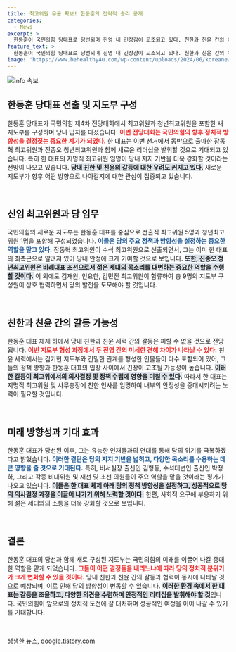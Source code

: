 ```yaml
---
title: 최고위원 우군 확보! 한동훈의 전략적 승리 공개
categories:
  - News
excerpt: >
  한동훈이 국민의힘 당대표로 당선되며 진영 내 긴장감이 고조되고 있다. 친한과 친윤 간의 이견이 표출될 가능성이 커지면서, 향후 당내 안정성을 확보하기 위한 그의 전략이 주목받고 있다.
feature_text: >
  한동훈이 국민의힘 당대표로 당선되며 진영 내 긴장감이 고조되고 있다. 친한과 친윤 간의 이견이 표출될 가능성이 커지면서, 향후 당내 안정성을 확보하기 위한 그의 전략이 주목받고 있다.
image: 'https://www.behealthy4u.com/wp-content/uploads/2024/06/koreanews.jpg'
---
```


<p><img src="https://www.behealthy4u.com/wp-content/uploads/2024/06/koreanews.jpg" alt="info 속보" /></p>

<h2 data-ke-size="size26">한동훈 당대표 선출 및 지도부 구성</h2>

<p data-ke-size="size16">한동훈 당대표가 국민의힘 제4차 전당대회에서 최고위원과 청년최고위원을 포함한 새 지도부를 구성하며 당내 입지를 다졌습니다. <b><span style="color: #ee2323;">이번 전당대회는 국민의힘의 향후 정치적 방향성을 결정짓는 중요한 계기가 되었다.</span></b> 한 대표는 이번 선거에서 동반으로 출마한 장동혁 최고위원과 진종오 청년최고위원과 함께 새로운 리더십을 발휘할 것으로 기대되고 있습니다. 특히 한 대표의 지명직 최고위원 임명이 당내 지지 기반을 더욱 강화할 것이라는 전망이 나오고 있습니다. <b><span style="background-color: #21538527;">당내 친한 및 친윤의 갈등에 대한 우려도 커지고 있다.</span></b> 새로운 지도부가 향후 어떤 방향으로 나아갈지에 대한 관심이 집중되고 있습니다.</p>

<p data-ke-size="size16">&nbsp;</p>

<h2 data-ke-size="size26">신임 최고위원과 당 임무</h2>

<p data-ke-size="size16">국민의힘의 새로운 지도부는 한동훈 대표를 중심으로 선출직 최고위원 5명과 청년최고위원 1명을 포함해 구성되었습니다. <b><span style="color: #1a5490;">이들은 당의 주요 정책과 방향성을 설정하는 중요한 역할을 맡고 있다.</span></b> 장동혁 최고위원이 수석 최고위원으로 선출되면서, 그는 이미 한 대표의 최측근으로 알려져 있어 당내 안정에 크게 기여할 것으로 보입니다. <b><span style="background-color: #21538527;">또한, 진종오 청년최고위원은 비례대표 초선으로서 젊은 세대의 목소리를 대변하는 중요한 역할을 수행할 것이다.</span></b> 이 외에도 김재원, 인요한, 김민전 최고위원이 합류하여 총 9명의 지도부 구성원이 상호 협력하면서 당의 발전을 도모해야 할 것입니다.</p>

<p data-ke-size="size16">&nbsp;</p>

<h2 data-ke-size="size26">친한과 친윤 간의 갈등 가능성</h2>

<p data-ke-size="size16">한동훈 대표 체제 하에서 당내 친한과 친윤 세력 간의 갈등은 피할 수 없을 것으로 전망됩니다. <b><span style="color: #ee2323;">이번 지도부 형성 과정에서 두 진영 간의 미세한 견해 차이가 나타날 수 있다.</span></b> 친윤 세력에서는 김기현 지도부와 긴밀한 관계를 형성한 인물들이 다수 포함되어 있어, 그들의 정책 방향과 한동훈 대표의 입장 사이에서 긴장이 고조될 가능성이 높습니다. <b><span style="background-color: #21538527;">이러한 갈등이 최고위에서의 의사결정 및 정책 수립에 영향을 미칠 수 있다.</span></b> 따라서 한 대표는 지명직 최고위원 및 사무총장에 친한 인사를 임명하여 내부의 안정성을 증대시키려는 노력이 필요할 것입니다.</p>

<p data-ke-size="size16">&nbsp;</p>

<h2 data-ke-size="size26">미래 방향성과 기대 효과</h2>

<p data-ke-size="size16">한동훈 대표가 당선된 이후, 그는 유능한 인재들과의 연대를 통해 당의 위기를 극복하겠다고 밝혔습니다. <b><span style="color: #1a5490;">이러한 결단은 당의 지지 기반을 넓히고, 다양한 목소리를 수용하는 데 큰 영향을 줄 것으로 기대된다.</span></b> 특히, 비서실장 출신인 김형동, 수석대변인 출신인 박정하, 그리고 각종 비대위원 및 재선 및 초선 의원들이 주요 역할을 맡을 것이라는 평가가 나오고 있습니다. <b><span style="background-color: #21538527;">이들은 한 대표 체제 아래 당의 정책 방향성을 설정하고, 성공적으로 당의 의사결정 과정을 이끌어 나가기 위해 노력할 것이다.</span></b> 한편, 사회적 요구에 부응하기 위해 젊은 세대와의 소통을 더욱 강화할 것으로 보입니다.</p>

<p data-ke-size="size16">&nbsp;</p>

<h2 data-ke-size="size26">결론</h2>

<p data-ke-size="size16">한동훈 대표의 당선과 함께 새로 구성된 지도부는 국민의힘의 미래를 이끌어 나갈 중대한 역할을 맡게 되었습니다. <b><span style="color: #ee2323;">그들이 어떤 결정들을 내리느냐에 따라 당의 정치적 분위기가 크게 변화할 수 있을 것이다.</span></b> 당내 친한과 친윤 간의 갈등과 협력이 동시에 나타날 것으로 예상되며, 이로 인해 당의 방향성이 변동할 수 있습니다. <b><span style="background-color: #21538527;">이러한 환경 속에서 한 대표는 갈등을 조율하고, 다양한 의견을 수렴하며 안정적인 리더십을 발휘해야 할 것</span></b>입니다. 국민의힘이 앞으로의 정치적 도전에 잘 대처하며 성공적인 여정을 이어 나갈 수 있기를 기대합니다.</p>

<p data-ke-size="size16">&nbsp;</p>
생생한 뉴스, <a href="https://qoogle.tistory.com" rel="dofollow">qoogle.tistory.com</a>


